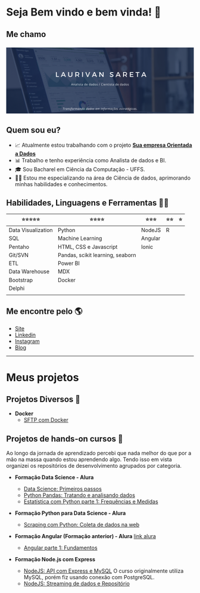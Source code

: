 # **Seja Bem vindo e bem vinda!** 👋 

## **Me chamo** 
### 
![GitHub Logo](laurivan.png)

## Quem sou eu? 
* 📈 Atualmente estou trabalhando com o projeto [**Sua empresa Orientada a Dados**](https://drive.google.com/file/d/1LzSJQ618fsPpttAhEe-HJPSdmP6wX_yW/view)
* 📊 Trabalho e tenho experiência como Analista de dados e BI.
* 🎓 Sou Bacharel em Ciência da Computação - UFFS.
* 👩‍💻 Estou me especializando na área de Ciência de dados, aprimorando minhas habilidades e conhecimentos.



## Habilidades, Linguagens e Ferramentas 👩‍💻

| ⭐⭐⭐⭐⭐ | ⭐⭐⭐⭐ | ⭐⭐⭐ | ⭐⭐ | ⭐ |
| ------ | ------ | ------ | ------ | ------ |
| Data Visualization |Python|NodeJS| R ||
|SQL|Machine Learning|Angular|||
|Pentaho|HTML, CSS e Javascript|Ionic|||
|Git/SVN |Pandas, scikit learning, seaborn||||
|ETL|Power BI||||
|Data Warehouse|MDX||||
|Bootstrap|Docker||||
|Delphi|||||
||||||

## Me encontre pelo 🌎

*  [Site]( https://laurivansareta.github.io/ )
*  [Linkedin]( https://www.linkedin.com/in/laurivan-sareta/ )
*  [Instagram]( https://www.instagram.com/laurivansareta/)
*  [Blog]( https://laurivansareta.medium.com/ )

 ___

<!-- ## **Meus projetos Data Science** -->

<!-- ## **Meus projetos Business Intelligence** -->

# **Meus projetos**

## Projetos Diversos 🚧
* **Docker**
    * [SFTP com Docker](https://github.com/laurivansareta/sftp-docker)

## Projetos de hands-on cursos 📖

Ao longo da jornada de aprendizado percebi que nada melhor do que por a mão na massa quando estou aprendendo algo.
Tendo isso em vista organizei os repositórios de desenvolvimento agrupados por categoria.

* **Formação Data Science - Alura**
    * [Data Science: Primeiros passos](https://github.com/laurivansareta/introducao-a-data-science)
    * [Python Pandas: Tratando e analisando dados](https://github.com/laurivansareta/introducao-python-pandas)
    * [Estatística com Python parte 1: Frequências e Medidas](https://github.com/laurivansareta/estatistica-distribuicoes-e-medidas)

* **Formação Python para Data Science - Alura**
    * [Scraping com Python: Coleta de dados na web](https://github.com/laurivansareta/web-scraping-data-science-python)

* **Formação Angular (Formação anterior) - Alura** [link alura](https://cursos.alura.com.br/formacao-angular-v2398)
    * [Angular parte 1: Fundamentos](https://github.com/laurivansareta/alurapic)

* **Formação Node.js com Express**
    * [NodeJS: API com Express e MySQL](https://github.com/laurivansareta/node-rest-api) 
        O curso originalmente utiliza MySQL, porém fiz usando conexão com PostgreSQL.
    * [NodeJS: Streaming de dados e Repositório](https://github.com/laurivansareta/nodejs-streaming-dados)
       





